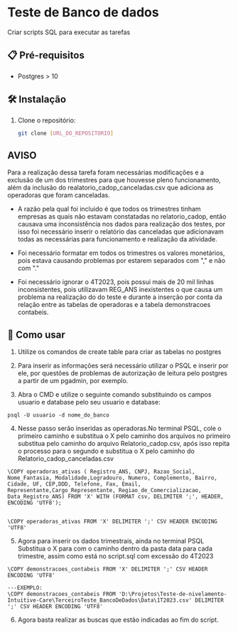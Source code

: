 # Teste de Banco de dados

Criar scripts SQL para executar as tarefas

## 📋 Pré-requisitos
- Postgres > 10

## 🛠 Instalação
1. Clone o repositório:
   ```bash
   git clone [URL_DO_REPOSITORIO]


## AVISO

Para a realização dessa tarefa foram necessárias modificações e a exclusão de um dos trimestres para que houvesse pleno funcionamento, além da inclusão do realatorio_cadop_canceladas.csv que adiciona as operadoras que foram canceladas.

- A razão pela qual foi incluido é que todos os trimestres tinham empresas as quais não estavam constatadas no relatorio_cadop, então causava uma inconsistência nos dados para realização dos testes, por isso foi necessário inserir o relatório das canceladas que adicionavam todas as necessárias para funcionamento e realização da atividade.

- Foi necessário formatar em todos os trimestres os valores monetários, pois estava causando problemas por estarem separados com "," e não com "."

- Foi necessário ignorar o 4T2023, pois possui mais de 20 mil linhas inconsistentes, pois utilizavam REG_ANS inexistentes o que causa um problema na realização do do teste e durante a inserção por conta da relação entre as tabelas de operadoras e a tabela demonstracoes contabeis.


## 🚀 Como usar

1. Utilize os comandos de create table para criar as tabelas no postgres

2. Para inserir as informações será necessário utilizar o PSQL e inserir por ele, por questões de problemas de autorização de leitura pelo postgres a partir de um pgadmin, por exemplo.

3. Abra o CMD e utilize o seguinte comando substituindo os campos usuario e database pelo seu usuario e database:
```
psql -U usuario -d nome_do_banco
```

4. Nesse passo serão inseridas as operadoras.No terminal PSQL, cole o primeiro caminho e substitua o X pelo caminho dos arquivos no primeiro substitua pelo caminho do arquivo Relatorio_cadop.csv, após isso repita o processo para o segundo e  substitua o X pelo caminho do Relatorio_cadop_canceladas.csv

```
\COPY operadoras_ativas ( Registro_ANS, CNPJ, Razao_Social, Nome_Fantasia, Modalidade,Logradouro, Numero, Complemento, Bairro, Cidade, UF, CEP,DDD, Telefone, Fax, Email, Representante,Cargo_Representante, Regiao_de_Comercializacao, Data_Registro_ANS) FROM 'X' WITH (FORMAT csv, DELIMITER ';', HEADER, ENCODING 'UTF8');


\COPY operadoras_ativas FROM 'X' DELIMITER ';' CSV HEADER ENCODING 'UTF8'

```


5. Agora para inserir os dados trimestrais, ainda no terminal PSQL Substitua o X para com o caminho dentro da pasta data para cada trimestre, assim como está no script.sql com excessão do 4T2023

```
\COPY demonstracoes_contabeis FROM 'X' DELIMITER ';' CSV HEADER ENCODING 'UTF8'

---EXEMPLO: 
\COPY demonstracoes_contabeis FROM 'D:\Projetos\Teste-de-nivelamento-Intuitive-Care\TerceiroTeste_BancoDeDados\Data\1T2023.csv' DELIMITER ';' CSV HEADER ENCODING 'UTF8'

```

6. Agora basta realizar as buscas que estão indicadas ao fim do script.


